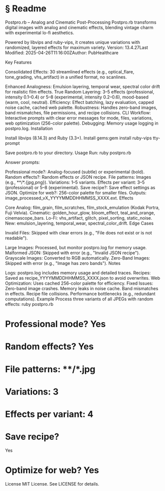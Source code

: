 # § Readme

Postpro.rb – Analog and Cinematic Post-Processing
Postpro.rb transforms digital images with analog and cinematic effects, blending vintage charm with experimental lo-fi aesthetics.
<!-- TODO: Break into shorter sentences (25 words > 15) --> Powered by libvips and ruby-vips, it creates unique variations with randomized, layered effects for maximum variety.
<!-- TODO: Break into shorter sentences (16 words > 15) --> Version: 13.4.27Last Modified: 2025-04-26T11:16:00ZAuthor: PubHealthcare  

Key Features

Consolidated Effects: 30 streamlined effects (e.g., optical_flare, tone_grading, vhs_artifact) in a unified format, no scanlines.
<!-- TODO: Break into shorter sentences (22 words > 15) --> Enhanced Analogness: Emulsion layering, temporal wear, spectral color drift for realistic film effects. True Random Layering: 3–5 effects (professional, intensity 0.1–0.4) or 5–8 (experimental, intensity 0.2–0.6), mood-based (warm, cool, neutral).
<!-- TODO: Break into shorter sentences (17 words > 15) --> Efficiency: Effect batching, lazy evaluation, capped noise cache, cached web palette. Robustness: Handles zero-band images, band mismatches, file permissions, and recipe collisions. CLI Workflow: Interactive prompts with clear error messages for mode, files, variations, web optimization (256-color palette).
<!-- TODO: Break into shorter sentences (16 words > 15) --> Debugging: Memory usage logging in postpro.log. Installation

Install libvips (8.14.3) and Ruby (3.3+). Install gems:gem install ruby-vips tty-prompt


Save postpro.rb to your directory. Usage
Run:
ruby postpro.rb

Answer prompts:

Professional mode?: Analog-focused (subtle) or experimental (bold). Random effects?: Random effects or JSON recipe. File patterns: Images (e.g., **/*.{jpg,png}). Variations: 1–5 variants. Effects per variant: 3–5 (professional) or 5–8 (experimental). Save recipe?: Save effect settings as JSON. Optimize for web?: 256-color palette for smaller files. Outputs: image_processed_vX_YYYYMMDDHHMMSS_XXXX.ext. Effects

Core Analog: film_grain, film_scratches, film_stock_emulation (Kodak Portra, Fuji Velvia). Cinematic: golden_hour_glow, bloom_effect, teal_and_orange, cinemascope_bars. Lo-Fi: vhs_artifact, glitch, pixel_sorting, static_noise. New: emulsion_layering, temporal_wear, spectral_color_drift. Edge Cases

Invalid Files: Skipped with clear errors (e.g., "File does not exist or is not readable").
<!-- TODO: Break into shorter sentences (17 words > 15) --> Large Images: Processed, but monitor postpro.log for memory usage. Malformed JSON: Skipped with error (e.g., "Invalid JSON recipe"). Grayscale Images: Converted to RGB automatically. Zero-Band Images: Skipped with error (e.g., "Image has zero bands"). Notes

Logs: postpro.log includes memory usage and detailed traces. Recipes: Saved as recipe_YYYYMMDDHHMMSS_XXXX.json to avoid overwrites. Web Optimization: Uses cached 256-color palette for efficiency. Fixed Issues:
Zero-band image crashes. Memory leaks in noise cache. Band mismatches in effects. Recipe file collisions. Performance bottlenecks (e.g., redundant computations). Example
Process three variants of all JPEGs with random effects:
ruby postpro.rb
# Professional mode? Yes
# Random effects? Yes
# File patterns: **/*.jpg
# Variations: 3
# Effects per variant: 4
# Save recipe?
<!-- TODO: Break into shorter sentences (16 words > 15) --> Yes
# Optimize for web? Yes

License
MIT License. See LICENSE for details.